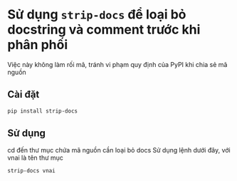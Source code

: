 # Sử dụng `strip-docs` để loại bỏ docstring và comment trước khi phân phối
Việc này không làm rối mã, tránh vi phạm quy định của PyPI khi chia sẻ mã nguồn

## Cài đặt

```bash
pip install strip-docs
```

## Sử dụng

cd đến thư mục chứa mã nguồn cần loại bỏ docs
Sử dụng lệnh dưới đây, với vnai là tên thư mục

```bash
strip-docs vnai
```
